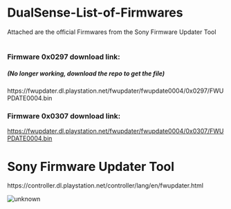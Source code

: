 # DualSense-List-of-Firmwares
Attached are the official Firmwares from the Sony Firmware Updater Tool
<h1></h1>

### Firmware 0x0297 download link: 
<h5>(No longer working, download the repo to get the file)</h5>
https://fwupdater.dl.playstation.net/fwupdater/fwupdate0004/0x0297/FWUPDATE0004.bin

### Firmware 0x0307 download link: 
https://fwupdater.dl.playstation.net/fwupdater/fwupdate0004/0x0307/FWUPDATE0004.bin

<h1>Sony Firmware Updater Tool</h1>
https://controller.dl.playstation.net/controller/lang/en/fwupdater.html


![unknown](https://user-images.githubusercontent.com/4289084/164345895-e3e895df-214a-4327-8da6-51a4345414ea.png)
